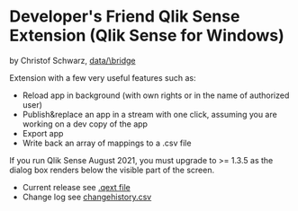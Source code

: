 # Developer's Friend Qlik Sense Extension (Qlik Sense for Windows)

by Christof Schwarz, <a href="https://www.databridge.ch">data/\bridge</a>

Extension with a few very useful features such as:
 * Reload app in background (with own rights or in the name of authorized user)
 * Publish&replace an app in a stream with one click, assuming you are working on a dev copy of the app
 * Export app
 * Write back an array of mappings to a .csv file

If you run Qlik Sense August 2021, you must upgrade to >= 1.3.5 as the dialog box renders below the visible part of the screen.

 * Current release see <a href="DevelopersFriend.qext">.qext file</a>
 * Change log see <a href="changehistory.csv">changehistory.csv</a>
